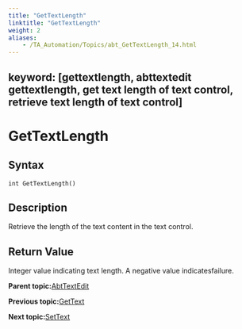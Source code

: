 ```yaml
--- 
title: "GetTextLength"
linktitle: "GetTextLength"
weight: 2
aliases: 
    - /TA_Automation/Topics/abt_GetTextLength_14.html
---
```

keyword: [gettextlength, abttextedit gettextlength, get text length of text control, retrieve text length of text control]
---

# GetTextLength

## Syntax

`int GetTextLength()`

## Description

Retrieve the length of the text content in the text control.

## Return Value

Integer value indicating text length. A negative value indicatesfailure.

**Parent topic:**[AbtTextEdit](/TA_Automation/Topics/abt_AbtTextEdit.html)

**Previous topic:**[GetText](/TA_Automation/Topics/abt_GetText_14.html)

**Next topic:**[SetText](/TA_Automation/Topics/abt_SetText_14.html)

